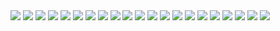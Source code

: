 
<img src="assets/My Art/3 Flowers Woozy.png">
<img src="assets/My Art/80s Style.png">
<img src="assets/My Art/BLM.png">
<img src="assets/My Art/BNW Flower.png">
<img src="assets/My Art/Bouquet.png">
<img src="assets/My Art/Go Forth.png">
<img src="assets/My Art/Gold Wreath Quote.png">
<img src="assets/My Art/Journal Page.png">
<img src="assets/My Art/Leaf Pattern.png">
<img src="assets/My Art/Maze.png">
<img src="assets/My Art/Monarch.png">
<img src="assets/My Art/My Seal.png">
<img src="assets/My Art/Pink White Frame.png">
<img src="assets/My Art/Pregnant Woman.png">
<img src="assets/My Art/Pressed Flowers.png">
<img src="assets/My Art/Rose Background.png">
<img src="assets/My Art/Rose in 3D.png">
<img src="assets/My Art/Stamp Art.png">
<img src="assets/My Art/Three Flowers.png">
<img src="assets/My Art/Woman.png">
<img src="assets/My Art/readme.md">
